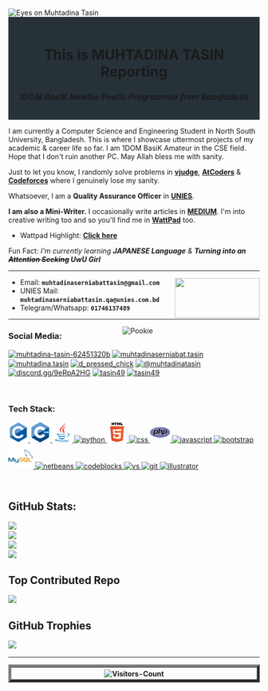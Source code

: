 <img align="center" alt="Eyes on Muhtadina Tasin" width="1000" height="500" src="https://github.com/user-attachments/assets/0ecaf48c-d623-4fb5-8b06-36eb16a73a1e">

<div style="background-color: #263238; padding: 20px;">
<h1 align="center">This is MUHTADINA TASIN Reporting</h1>
<h3 align="center"><i>1DOM BasiK Newbie Poetic Programmer from Bangladesh</i></h3>
</div>

I am currently a Computer Science and Engineering Student in North South University, Bangladesh. This is where I showcase uttermost projects of my academic & career life so far. I am 1DOM BasiK Amateur in the CSE field. Hope that I don't ruin another PC. May Allah bless me with sanity.

Just to let you know, I randomly solve problems in **[vjudge](https://vjudge.net/user/tasin49)**, **[AtCoders](https://atcoder.jp/users/tasin49)** & **[Codeforces](https://codeforces.com/profile/tasin49)** where I genuinely lose my sanity.

Whatsoever, I am a **Quality Assurance Officer** in **[UNIES](https://unies.com.bd)**.

**I am also a Mini-Writer.** I occasionally write articles in **[MEDIUM](https://medium.com/@muhtadinatasin)**. I'm into creative writing too and so you'll find me in **[WattPad](https://www.wattpad.com/user/d_pressed_chicken#:~:text=%40-,d_pressed_chicken,-5)** too.
- Wattpad Highlight: **[Click here](https://www.wattpad.com/story/240618128-i-found-you)**

Fun Fact: *I'm currently learning **JAPANESE Language** & **Turning into an ~~Attention Seeking~~ UwU Girl***

---
<a href="https://www.unies.com.bd" target="_blank" rel="noreferrer"> <img align="right" src="https://github.com/user-attachments/assets/8c2df4ab-c4c6-4e83-82fc-dacd3743430b" alt="" width="170" height="80"/> </a>
  
- Email: **`muhtadinaserniabattasin@gmail.com`**
- UNIES Mail: **`muhtadinaserniabattasin.qa@unies.com.bd`**
- Telegram/Whatsapp: **`01746137489`**
<!-- **[See more here](https://hopp.bio/muhtadina-tasin)**
<p><a href="https://visitcount.itsvg.in">
  <img align="right" src="https://visitcount.itsvg.in/api?id=TASIN&label=Peek-A-BOO!&color=5&icon=5&pretty=true" />
</a></p>-->

---
<!-- ### Blogs posts -->
<!-- BLOG-POST-LIST:START -->
<!-- BLOG-POST-LIST:END -->
<img align="right" alt="Pookie" width="275" src="https://github.com/Muhtadina/muhtadina/assets/116006207/789d307e-b699-4dd5-974d-c98eca2b55e6">
<!--<img align="right" alt="Pookie" width="300" height="100" src="https://i.gifer.com/SsQa.gif">-->

<h3 align="left">Social Media:</h3>
<p align="left">
<a href="https://linkedin.com/in/muhtadina-tasin-62451320b" target="blank"><img align="center" src="https://raw.githubusercontent.com/rahuldkjain/github-profile-readme-generator/master/src/images/icons/Social/linked-in-alt.svg" alt="muhtadina-tasin-62451320b" height="30" width="40" /></a>
<a href="https://fb.com/muhtadinaserniabat.tasin" target="blank"><img align="center" src="https://raw.githubusercontent.com/rahuldkjain/github-profile-readme-generator/master/src/images/icons/Social/facebook.svg" alt="muhtadinaserniabat.tasin" height="30" width="40" /></a>
<a href="https://instagram.com/muhtadina.tasin" target="blank"><img align="center" src="https://raw.githubusercontent.com/rahuldkjain/github-profile-readme-generator/master/src/images/icons/Social/instagram.svg" alt="muhtadina.tasin" height="30" width="40" /></a>
<a href="https://twitter.com/d_pressed_chick" target="blank"><img align="center" src="https://freelogopng.com/images/all_img/1690643591twitter-x-logo-png.png" alt="d_pressed_chick" height="40" width="40" /></a>
<a href="https://medium.com/@muhtadinatasin" target="blank"><img align="center" src="https://static.semrush.com/power-pages/media/favicons/medium-com-favicon-18758d01.png" alt="@muhtadinatasin" height="40" width="40" /></a>
<a href="https://discord.gg/378Zfn8nut" target="blank"><img align="center" src="https://raw.githubusercontent.com/rahuldkjain/github-profile-readme-generator/master/src/images/icons/Social/discord.svg" alt="discord.gg/9eRpA2HG" height="30" width="40" /></a>
<a href="https://codeforces.com/profile/tasin49" target="blank"><img align="center" src="https://raw.githubusercontent.com/rahuldkjain/github-profile-readme-generator/master/src/images/icons/Social/codeforces.svg" alt="tasin49" height="40" width="40" /></a>
<a href="https://atcoder.jp/users/tasin49" target="blank"><img align="center" src="https://user-images.githubusercontent.com/63050133/151978916-3b2ea906-152e-4e09-b2ed-250c08498b6d.png" alt="tasin49" height="40" width="40" /></a>
</p>
<br>

<h3 align="left">Tech Stack:</h3>
<p align="left"> 
<a href="https://www.cprogramming.com/" target="_blank" rel="noreferrer"> <img src="https://raw.githubusercontent.com/devicons/devicon/master/icons/c/c-original.svg" alt="c" width="40" height="40"/> </a> <!-- C -->
<a href="https://www.w3schools.com/cpp/" target="_blank" rel="noreferrer"> <img src="https://raw.githubusercontent.com/devicons/devicon/master/icons/cplusplus/cplusplus-original.svg" alt="cplusplus" width="40" height="40"/> </a> <!-- C++ -->
<a href="https://www.java.com" target="_blank" rel="noreferrer"> <img src="https://raw.githubusercontent.com/devicons/devicon/master/icons/java/java-original.svg" alt="java" width="40" height="40"/> </a> <!-- JAVA -->
<a href="https://www.python.org" target="_blank" rel="noreferrer"> <img src="https://logohistory.net/wp-content/uploads/2023/06/Python-Emblem.png" alt="python" width="50" height="30"/> </a> <!-- PYT -->
<a href="https://www.w3.org/html/" target="_blank" rel="noreferrer"> <img src="https://raw.githubusercontent.com/devicons/devicon/master/icons/html5/html5-original-wordmark.svg" alt="html5" width="40" height="40"/> </a> <!-- HTML5 -->
<a href="https://www.w3schools.com/Css/" target="_blank" rel="noreferrer"> <img src="https://logospng.org/download/css-3/logo-css-3-2048.png" alt="css" width="30" height="35"/> </a> <!-- CSS -->
<a href="https://www.php.net" target="_blank" rel="noreferrer"> <img src="https://raw.githubusercontent.com/devicons/devicon/master/icons/php/php-original.svg" alt="php" width="40" height="40"/> </a> <!-- PHP -->
<a href="https://developer.mozilla.org/en-US/docs/Web/JavaScript" target="_blank" rel="noreferrer"> <img src="https://openclipart.org/image/800px/272343" alt="javascript" width="30" height="35"/> </a> <!-- JS -->
<a href="https://getbootstrap.com" target="_blank" rel="noreferrer"> <img src="https://logospng.org/download/bootstrap/bootstrap-4096.png" alt="bootstrap" width="40" height="40"/> </a> <!-- BS -->
<a href="https://www.mysql.com/" target="_blank" rel="noreferrer"> <img src="https://raw.githubusercontent.com/devicons/devicon/master/icons/mysql/mysql-original-wordmark.svg" alt="mysql" width="50" height="50"/> </a> <!-- SQL -->
<a href="https://netbeans.apache.org" target="_blank" rel="noreferrer"> <img src="https://1.bp.blogspot.com/-2BOesYU3r68/YNrtZ_uqSXI/AAAAAAAABv8/0zOIslBh0cEmIMxvW0ePAS-RtI5piJbIQCLcBGAsYHQ/s16000/netbeans-logo-png.png" alt="netbeans" width="40" height="40"/> </a> <!-- APACHE NETBEANS -->
<a href="https://www.codeblocks.org" target="_blank" rel="noreferrer"> <img src="https://www.unixmen.com/wp-content/uploads/2012/06/codeblocks-logo.png" alt="codeblocks" width="40" height="40"/> </a> <!-- CODEB -->
<a href="https://code.visualstudio.com" target="_blank" rel="noreferrer"> <img src="https://cdn.freebiesupply.com/logos/large/2x/visual-studio-code-logo-png-transparent.png" alt="vs" width="40" height="40"/> </a> <!-- VS -->
<a href="https://git-scm.com/" target="_blank" rel="noreferrer"> <img src="https://www.vectorlogo.zone/logos/git-scm/git-scm-icon.svg" alt="git" width="40" height="40"/> </a> <!-- GIT -->
<a href="https://www.adobe.com/in/products/illustrator.html" target="_blank" rel="noreferrer"> <img src="https://www.vectorlogo.zone/logos/adobe_illustrator/adobe_illustrator-icon.svg" alt="illustrator" width="40" height="40"/> </a> <!-- AI -->
<!--<a href="" target="_blank" rel="noreferrer"> <img src="" alt="" width="40" height="40"/> </a>-->
</p>



<!--<p><img align="center" src="https://github-readme-stats.vercel.app/api/top-langs?username=muhtadina&show_icons=true&title_color=ffffff&icon_color=bb2acf&text_color=daf7dc&bg_color=263238&locale=en&layout=compact" alt="muhtadina" /></p>

<p>&nbsp;<img align="left" src="https://github-readme-stats.vercel.app/api?username=muhtadina&show_icons=true&text_color=daf7dc&c&bg_color=263238&locale=en" alt="muhtadina" /><img align="right" src="https://github-readme-streak-stats.herokuapp.com/?user=muhtadina&show_icons=true&title_color=ffffff&icon_color=bb2acf&text_color=daf7dc&bg_color=263238&locale=en&layout=compact" alt="muhtadina" /></p>-->

<br>

## GitHub Stats:
![](https://komarev.com/ghpvc/?username=Muhtadina&abbreviated=true&color=e91e63&style=for-the-badge&label=PEEK+A+BOO+counts+1,+2,+3,+...,+n+=)<br/>
![](https://github-readme-stats.vercel.app/api?username=Muhtadina&theme=dark&hide_border=false&include_all_commits=true&count_private=true)<br/>
![](https://github-readme-streak-stats.herokuapp.com/?user=Muhtadina&theme=dark&hide_border=false)<br/>
![](https://github-readme-stats.vercel.app/api/top-langs/?username=Muhtadina&theme=dark&hide_border=false&include_all_commits=true&count_private=true&layout=compact)

## Top Contributed Repo
![](https://github-contributor-stats.vercel.app/api?username=Muhtadina&limit=5&theme=dark&combine_all_yearly_contributions=true)

## GitHub Trophies
![](https://github-profile-trophy.vercel.app/?username=Muhtadina&theme=radical&no-frame=false&no-bg=false&margin-w=4)


---
<table border="5 px" radius="2 px">
  <th width="1000 px"> <a><img alt="Visitors-Count" src="https://profile-counter.glitch.me/Muhtadina/count.svg"></a>
  </th>
</table>

<!-- Muhtadina Serniabat Tasin | +88 0 1746-137489-->
